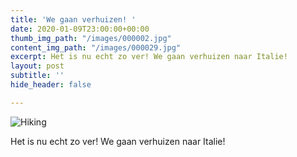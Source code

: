 ```yaml
---
title: 'We gaan verhuizen! '
date: 2020-01-09T23:00:00+00:00
thumb_img_path: "/images/000002.jpg"
content_img_path: "/images/000029.jpg"
excerpt: Het is nu echt zo ver! We gaan verhuizen naar Italie!
layout: post
subtitle: ''
hide_header: false

---
```

![Hiking](/images/000029.jpg)

Het is nu echt zo ver! We gaan verhuizen naar Italie! 